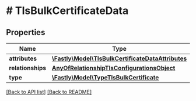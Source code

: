 # # TlsBulkCertificateData

## Properties

Name | Type | Description | Notes
------------ | ------------- | ------------- | -------------
**attributes** | [**\Fastly\Model\TlsBulkCertificateDataAttributes**](TlsBulkCertificateDataAttributes.md) |  | [optional]
**relationships** | [**AnyOfRelationshipTlsConfigurationsObject**](AnyOfRelationshipTlsConfigurationsObject.md) |  | [optional]
**type** | [**\Fastly\Model\TypeTlsBulkCertificate**](TypeTlsBulkCertificate.md) |  | [optional]

[[Back to API list]](../../README.md#endpoints) [[Back to README]](../../README.md)
